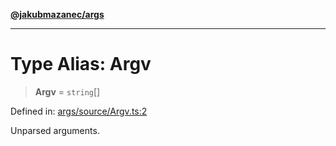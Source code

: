 [**@jakubmazanec/args**](../README.md)

---

# Type Alias: Argv

> **Argv** = `string`[]

Defined in:
[args/source/Argv.ts:2](https://github.com/jakubmazanec/tools/blob/acfa246dbb1035f65efb7fa114167a3cbefca108/packages/args/source/Argv.ts#L2)

Unparsed arguments.
